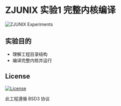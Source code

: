 # ZJUNIX 实验1 完整内核编译

![ZJUNIX Experiments](https://img.shields.io/badge/ZJUNIX-Experiment1-blue.svg)

## 实验目的

- 理解工程目录结构
- 编译完整内核并运行

## License

[![License](https://img.shields.io/badge/License-BSD%203--Clause-blue.svg)](./LICENSE)

此工程遵循 BSD3 协议